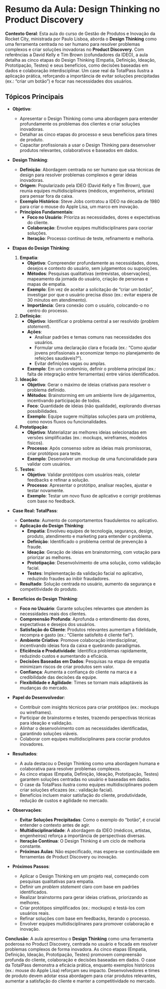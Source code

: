 # Resumo da Aula: Design Thinking no Product Discovery

**Contexto Geral**: Esta aula do curso de Gestão de Produtos e Inovação da Rocket City, ministrada por Paulo Lisboa, aborda o **Design Thinking** como uma ferramenta centrada no ser humano para resolver problemas complexos e criar soluções inovadoras no **Product Discovery**. Com referências a David Kelly e Tim Brown (cofundadores da IDEO), a aula detalha as cinco etapas do Design Thinking (Empatia, Definição, Ideação, Prototipação, Testes) e seus benefícios, como decisões baseadas em dados e colaboração interdisciplinar. Um case real da TotalPass ilustra a aplicação prática, reforçando a importância de evitar soluções precipitadas (ex.: “criar um botão”) e focar nas necessidades dos usuários.

## Tópicos Principais

- **Objetivo**:
  - Apresentar o Design Thinking como uma abordagem para entender profundamente os problemas dos clientes e criar soluções inovadoras.
  - Detalhar as cinco etapas do processo e seus benefícios para times de produto.
  - Capacitar profissionais a usar o Design Thinking para desenvolver produtos relevantes, colaborativos e baseados em dados.

- **Design Thinking**:
  - **Definição**: Abordagem centrada no ser humano que usa técnicas de design para resolver problemas complexos e gerar ideias inovadoras.
  - **Origem**: Popularizado pela IDEO (David Kelly e Tim Brown), que reunia equipes multidisciplinares (médicos, engenheiros, artistas) para pensar fora da caixa.
  - **Exemplo Histórico**: Steve Jobs contratou a IDEO na década de 1980 para criar o mouse do Apple Lisa, um marco em inovação.
  - **Princípios Fundamentais**:
    - **Foco no Usuário**: Prioriza as necessidades, dores e expectativas do cliente.
    - **Colaboração**: Envolve equipes multidisciplinares para cocriar soluções.
    - **Iteração**: Processo contínuo de teste, refinamento e melhoria.

- **Etapas do Design Thinking**:
  1. **Empatia**:
     - **Objetivo**: Compreender profundamente as necessidades, dores, desejos e contexto do usuário, sem julgamentos ou suposições.
     - **Métodos**: Pesquisas qualitativas (entrevistas, observações), mapeamento da jornada do usuário, criação de personas e mapas de empatia.
     - **Exemplo**: Em vez de aceitar a solicitação de “criar um botão”, investigar por que o usuário precisa disso (ex.: evitar espera de 30 minutos em atendimento).
     - **Importância**: Gera conexão com o usuário, colocando-o no centro do processo.
  2. **Definição**:
     - **Objetivo**: Identificar o problema central a ser resolvido (*problem statement*).
     - **Ações**:
       - Analisar padrões e temas comuns nas necessidades dos usuários.
       - Formular uma declaração clara e focada (ex.: “Como ajudar jovens profissionais a economizar tempo no planejamento de refeições saudáveis?”).
       - Evitar definições vagas ou amplas.
     - **Exemplo**: Em um condomínio, definir o problema principal (ex.: falta de integração entre ferramentas) entre vários identificados.
  3. **Ideação**:
     - **Objetivo**: Gerar o máximo de ideias criativas para resolver o problema definido.
     - **Métodos**: Brainstorming em um ambiente livre de julgamentos, incentivando participação de todos.
     - **Foco**: Quantidade de ideias (não qualidade), explorando diversas possibilidades.
     - **Exemplo**: Equipe sugere múltiplas soluções para um problema, como novos fluxos ou funcionalidades.
  4. **Prototipação**:
     - **Objetivo**: Materializar as melhores ideias selecionadas em versões simplificadas (ex.: mockups, wireframes, modelos físicos).
     - **Processo**: Após consenso sobre as ideias mais promissoras, criar protótipos para teste.
     - **Exemplo**: Desenvolver um mockup de uma funcionalidade para validar com usuários.
  5. **Testes**:
     - **Objetivo**: Validar protótipos com usuários reais, coletar feedbacks e refinar a solução.
     - **Processo**: Apresentar o protótipo, analisar reações, ajustar e testar novamente.
     - **Exemplo**: Testar um novo fluxo de aplicativo e corrigir problemas com base no feedback.

- **Case Real: TotalPass**:
  - **Contexto**: Aumento de comportamentos fraudulentos no aplicativo.
  - **Aplicação do Design Thinking**:
    - **Empatia**: Envolveu equipes de tecnologia, segurança, design, produto, atendimento e marketing para entender o problema.
    - **Definição**: Identificado o problema central de prevenção à fraude.
    - **Ideação**: Geração de ideias em brainstorming, com votação para priorizar as melhores.
    - **Prototipação**: Desenvolvimento de uma solução, como validação facial.
    - **Testes**: Implementação da validação facial no aplicativo, reduzindo fraudes ao inibir fraudadores.
  - **Resultado**: Solução centrada no usuário, aumento da segurança e competitividade do produto.

- **Benefícios do Design Thinking**:
  - **Foco no Usuário**: Garante soluções relevantes que atendem às necessidades reais dos clientes.
  - **Compreensão Profunda**: Aprofunda o entendimento das dores, expectativas e desejos dos usuários.
  - **Satisfação do Cliente**: Produtos relevantes aumentam a fidelidade, recompra e gasto (ex.: “Cliente satisfeito é cliente fiel”).
  - **Ambiente Criativo**: Promove colaboração interdisciplinar, incentivando ideias fora da caixa e quebrando paradigmas.
  - **Eficiência e Produtividade**: Identifica problemas rapidamente, reduzindo custos e aumentando a eficácia.
  - **Decisões Baseadas em Dados**: Pesquisas na etapa de empatia minimizam riscos de criar produtos sem valor.
  - **Confiança**: Aumenta a confiança do cliente na marca e a credibilidade das decisões da equipe.
  - **Flexibilidade e Agilidade**: Times se tornam mais adaptáveis às mudanças do mercado.

- **Papel do Desenvolvedor**:
  - Contribuir com insights técnicos para criar protótipos (ex.: mockups ou wireframes).
  - Participar de brainstorms e testes, trazendo perspectivas técnicas para ideação e validação.
  - Alinhar o desenvolvimento com as necessidades identificadas, garantindo soluções viáveis.
  - Colaborar com equipes multidisciplinares para cocriar produtos inovadores.

- **Resultados**:
  - A aula destacou o Design Thinking como uma abordagem humana e colaborativa para resolver problemas complexos.
  - As cinco etapas (Empatia, Definição, Ideação, Prototipação, Testes) garantem soluções centradas no usuário e baseadas em dados.
  - O case da TotalPass ilustra como equipes multidisciplinares podem criar soluções eficazes (ex.: validação facial).
  - Benefícios incluem maior satisfação do cliente, produtividade, redução de custos e agilidade no mercado.

- **Observações**:
  - **Evitar Soluções Precipitadas**: Como o exemplo do “botão”, é crucial entender o contexto antes de agir.
  - **Multidisciplinaridade**: A abordagem da IDEO (médicos, artistas, engenheiros) reforça a importância de perspectivas diversas.
  - **Iteração Contínua**: O Design Thinking é um ciclo de melhoria constante.
  - **Próximas Aulas**: Não especificado, mas espera-se continuidade em ferramentas de Product Discovery ou inovação.

- **Próximos Passos**:
  - Aplicar o Design Thinking em um projeto real, começando com pesquisas qualitativas para empatia.
  - Definir um *problem statement* claro com base em padrões identificados.
  - Realizar brainstorms para gerar ideias criativas, priorizando as melhores.
  - Criar protótipos simplificados (ex.: mockups) e testá-los com usuários reais.
  - Refinar soluções com base em feedbacks, iterando o processo.
  - Envolver equipes multidisciplinares para promover colaboração e inovação.

**Conclusão**: A aula apresentou o **Design Thinking** como uma ferramenta poderosa no Product Discovery, centrada no usuário e focada em resolver problemas complexos de forma inovadora. As cinco etapas (Empatia, Definição, Ideação, Prototipação, Testes) promovem compreensão profunda do cliente, colaboração e decisões baseadas em dados. O case da TotalPass demonstra a eficácia prática, enquanto exemplos históricos (ex.: mouse do Apple Lisa) reforçam seu impacto. Desenvolvedores e times de produto devem adotar essa abordagem para criar produtos relevantes, aumentar a satisfação do cliente e manter a competitividade no mercado.
